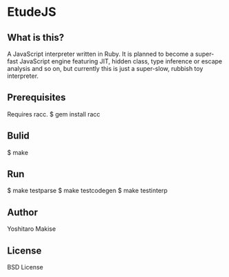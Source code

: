 EtudeJS
=======

What is this?
-------------

A JavaScript interpreter written in Ruby.
It is planned to become a super-fast JavaScript engine featuring JIT,
hidden class, type inference or escape analysis and so on, but
currently this is just a super-slow, rubbish toy interpreter.


Prerequisites
-------------

Requires racc.
$ gem install racc


Bulid
-----

$ make


Run
---

$ make testparse
$ make testcodegen
$ make testinterp


Author
------

Yoshitaro Makise


License
-------

BSD License

